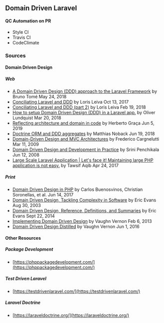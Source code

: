 ## Domain Driven Laravel

#### QC Automation on PR

- Style CI
- Travis CI
- CodeClimate

### Sources

#### Domain Driven Design

##### Web

- [A Domain Driven Design (DDD) approach to the Laravel Framework](https://medium.com/@ibrunotome/a-domain-driven-design-ddd-approach-to-the-laravel-framework-18906b3dd473) by Bruno Tomé May 24, 2018
- [Conciliating Laravel and DDD](https://lorisleiva.com/conciliating-laravel-and-ddd/) by Loris Leiva Oct 13, 2017
- [Conciliating Laravel and DDD (part 2)](https://lorisleiva.com/conciliating-laravel-and-ddd-part-2/) by Loris Leiva Feb 19, 2018
- [How to setup Domain Driven Design (DDD) in a Laravel app.](https://oliverlundquist.com/2018/03/20/how-to-setup-ddd-in-laravel-app.html) by Oliver Lundquist Mar 20, 2018
- [Reflecting architecture and domain in code](https://herbertograca.com/2019/06/05/reflecting-architecture-and-domain-in-code/) by Herberto Graça Jun 5, 2019
- [Doctrine ORM and DDD aggregates](https://matthiasnoback.nl/2018/06/doctrine-orm-and-ddd-aggregates/) by Matthias Noback Jun 19, 2018
- [Domain-Driven Design and MVC Architectures](https://blog.fedecarg.com/2009/03/11/domain-driven-design-and-mvc-architectures/) by Frederico Cargnelutti Mar 11, 2009
- [Domain Driven Design and Development in Practice](https://www.infoq.com/articles/ddd-in-practice/) by Srini Penchikala Jun 12, 2008
- [Large Scale Laravel Application | Let's face it! Maintaining large PHP application is not easy.](https://medium.com/@munza/large-scale-laravel-application-9d52c3d38e51) by Tawsif Aqib Apr 24, 2017

##### Print

- [Domain Driven Design in PHP](https://www.amazon.com/Domain-Driven-Design-PHP-Carlos-Buenosvinos/dp/1787284948) by Carlos Buenosvinos, Christian Soronellas, et al. Jun 14, 2017
- [Domain Driven Design, Tackling Complexity in Software](https://www.amazon.com/Domain-Driven-Design-Tackling-Complexity-Software/dp/0321125215) by Eric Evans Aug 30, 2003
- [Domain Driven Design, Reference, Definitions, and Summaries](https://www.amazon.com/Domain-Driven-Design-Reference-Definitions-Summaries/dp/1457501198) by Eric Evans Sept 22, 2014
- [Implementing Domain Driven Design](https://www.amazon.com/Implementing-Domain-Driven-Design-Vaughn-Vernon-ebook/dp/B00BCLEBN8) by Vaughn Vernon Feb 6, 2013
- [Domain Driven Design Distilled](https://www.amazon.com/Domain-Driven-Design-Distilled-Vaughn-Vernon-ebook/dp/B01JJSGE5S) by Vaughn Vernon Jun 1, 2016

#### Other Resources

##### Package Development
 
- [https://phppackagedevelopment.com/](https://phppackagedevelopment.com/)

##### Test Driven Laravel

- [https://testdrivenlaravel.com/](https://testdrivenlaravel.com/)

##### Laravel Doctrine

- [https://laraveldoctrine.org/](https://laraveldoctrine.org/)
